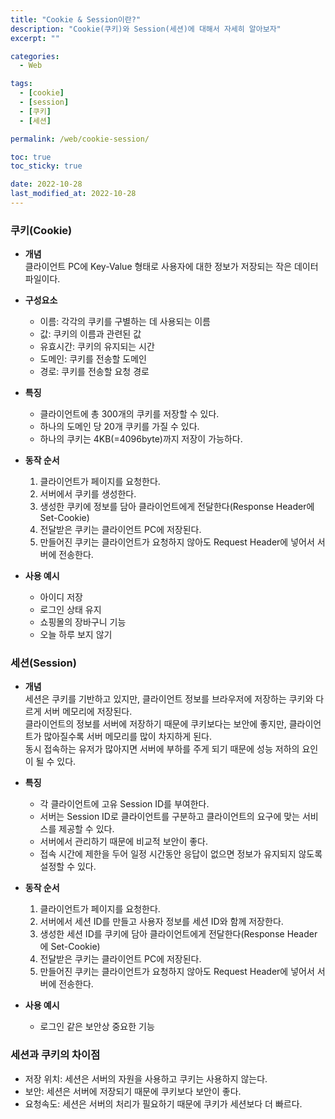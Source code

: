 ```yaml
---
title: "Cookie & Session이란?"
description: "Cookie(쿠키)와 Session(세션)에 대해서 자세히 알아보자"
excerpt: ""

categories:
  - Web

tags:
  - [cookie]
  - [session]
  - [쿠키]
  - [세션]

permalink: /web/cookie-session/

toc: true
toc_sticky: true

date: 2022-10-28
last_modified_at: 2022-10-28
---
```


### 쿠키(Cookie)
* **개념**<br>
클라이언트 PC에 Key-Value 형태로 사용자에 대한 정보가 저장되는 작은 데이터 파일이다.

* **구성요소**<br>
    * 이름: 각각의 쿠키를 구별하는 데 사용되는 이름
    * 값: 쿠키의 이름과 관련된 값
    * 유효시간: 쿠키의 유지되는 시간
    * 도메인: 쿠키를 전송할 도메인
    * 경로: 쿠키를 전송할 요청 경로

* **특징**<br>
    * 클라이언트에 총 300개의 쿠키를 저장할 수 있다.
    * 하나의 도메인 당 20개 쿠키를 가질 수 있다.
    * 하나의 쿠키는 4KB(=4096byte)까지 저장이 가능하다.

* **동작 순서**<br>
    1. 클라이언트가 페이지를 요청한다.
    2. 서버에서 쿠키를 생성한다.
    3. 생성한 쿠키에 정보를 담아 클라이언트에게 전달한다(Response Header에 Set-Cookie)
    4. 전달받은 쿠키는 클라이언트 PC에 저장된다.
    5. 만들어진 쿠키는 클라이언트가 요청하지 않아도 Request Header에 넣어서 서버에 전송한다.

* **사용 예시**<br>
    * 아이디 저장
    * 로그인 상태 유지
    * 쇼핑몰의 장바구니 기능
    * 오늘 하루 보지 않기

### 세션(Session)
* **개념**<br>
세션은 쿠키를 기반하고 있지만, 클라이언트 정보를 브라우저에 저장하는 쿠키와 다르게 서버 메모리에 저장된다.<br>
클라이언트의 정보를 서버에 저장하기 때문에 쿠키보다는 보안에 좋지만, 클라이언트가 많아질수록 서버 메모리를 많이 차지하게 된다.<br>
동시 접속하는 유저가 많아지면 서버에 부하를 주게 되기 때문에 성능 저하의 요인이 될 수 있다.

* **특징**<br>
    * 각 클라이언트에 고유 Session ID를 부여한다.
    * 서버는 Session ID로 클라이언트를 구분하고 클라이언트의 요구에 맞는 서비스를 제공할 수 있다.
    * 서버에서 관리하기 때문에 비교적 보안이 좋다.
    * 접속 시간에 제한을 두어 일정 시간동안 응답이 없으면 정보가 유지되지 않도록 설정할 수 있다.

* **동작 순서**<br>
    1. 클라이언트가 페이지를 요청한다.
    2. 서버에서 세션 ID를 만들고 사용자 정보를 세션 ID와 함께 저장한다.
    3. 생성한 세션 ID를 쿠키에 담아 클라이언트에게 전달한다(Response Header에 Set-Cookie)
    4. 전달받은 쿠키는 클라이언트 PC에 저장된다.
    5. 만들어진 쿠키는 클라이언트가 요청하지 않아도 Request Header에 넣어서 서버에 전송한다.

* **사용 예시**<br>
    * 로그인 같은 보안상 중요한 기능

### 세션과 쿠키의 차이점
* 저장 위치: 세션은 서버의 자원을 사용하고 쿠키는 사용하지 않는다.
* 보안: 세션은 서버에 저장되기 때문에 쿠키보다 보안이 좋다.
* 요청속도: 세션은 서버의 처리가 필요하기 때문에 쿠키가 세션보다 더 빠르다.